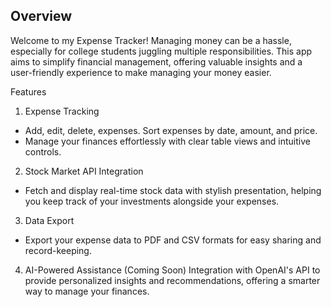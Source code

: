 ## Overview
Welcome to my Expense Tracker! Managing money can be a hassle, especially for college students juggling multiple responsibilities. This app aims to simplify financial management, offering valuable insights and a user-friendly experience to make managing your money easier.

Features
1. Expense Tracking
- Add, edit, delete, expenses. Sort expenses by date, amount, and price.
- Manage your finances effortlessly with clear table views and intuitive controls.


2. Stock Market API Integration
- Fetch and display real-time stock data with stylish presentation, helping you keep track of your investments alongside your expenses.

3. Data Export
- Export your expense data to PDF and CSV formats for easy sharing and record-keeping.

4. AI-Powered Assistance (Coming Soon)
Integration with OpenAI's API to provide personalized insights and recommendations, offering a smarter way to manage your finances.
